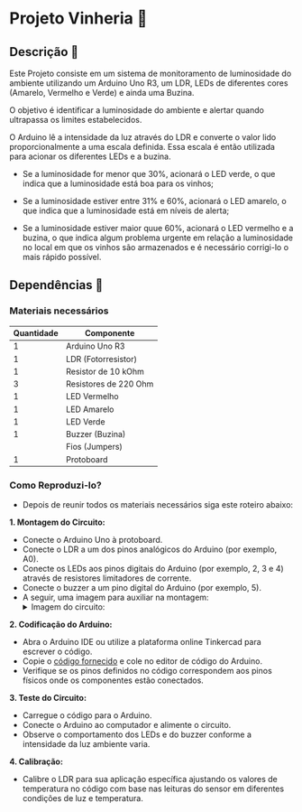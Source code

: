 # Projeto Vinheria :wine_glass:

## Descrição :memo:
Este Projeto consiste em um sistema de monitoramento de luminosidade do ambiente utilizando um Arduino Uno R3, um LDR, LEDs de diferentes cores (Amarelo, Vermelho e Verde) e ainda uma Buzina.

O objetivo é identificar a luminosidade do ambiente e alertar quando ultrapassa os limites estabelecidos.

O Arduino lê a intensidade da luz através do LDR e converte o valor lido proporcionalmente a uma escala definida.
Essa escala é então utilizada para acionar os diferentes LEDs e a buzina.

- Se a luminosidade for menor que 30%, acionará o LED verde, o que indica que a luminosidade está boa para os vinhos;

- Se a luminosidade estiver entre 31% e 60%, acionará o LED amarelo, o que indica que a luminosidade está em níveis de alerta;

- Se a luminosidade estiver maior quue 60%, acionará o LED vermelho e a buzina, o que indica algum problema urgente em relação a luminosidade no local em que os vinhos são armazenados e é necessário corrigi-lo o mais rápido possível. 



## Dependências :briefcase:
### Materiais necessários 

| Quantidade| Componente | 
|---------- |----------|
| 1         | Arduino Uno R3   |
| 1    | LDR (Fotorresistor)   | 
|1     | Resistor de 10 kOhm|
|3     | Resistores de 220 Ohm|
|1     | LED Vermelho |
|1     |LED Amarelo|
|1     |LED Verde|
|1     |Buzzer (Buzina)|
|      |Fios (Jumpers)|
|1     |Protoboard|


### Como Reproduzi-lo?

- Depois de reunir todos os materiais necessários siga este roteiro abaixo:
  
**1. Montagem do Circuito:**

- Conecte o Arduino Uno à protoboard.
- Conecte o LDR a um dos pinos analógicos do Arduino (por exemplo, A0).
- Conecte os LEDs aos pinos digitais do Arduino (por exemplo, 2, 3 e 4) através de resistores limitadores de corrente.
- Conecte o buzzer a um pino digital do Arduino (por exemplo, 5).
- A seguir, uma imagem para auxiliar na montagem:
  <details>
    <summary>Imagem do circuito:</summary>
    <img src="https://github.com/Giulia-Rocha/CP1-Edge/blob/main/Checkpoint-1.png"  width="1500"/>
  </details>




**2. Codificação do Arduino:**

- Abra o Arduino IDE ou utilize a plataforma online Tinkercad para escrever o código.
- Copie o [código fornecido](Codigo_Fonte.cpp) e cole no editor de código do Arduino.
- Verifique se os pinos definidos no código correspondem aos pinos físicos onde os componentes estão conectados.



**3. Teste do Circuito:**

- Carregue o código para o Arduino.
- Conecte o Arduino ao computador e alimente o circuito.
- Observe o comportamento dos LEDs e do buzzer conforme a intensidade da luz ambiente varia.




**4. Calibração:**

- Calibre o LDR para sua aplicação específica ajustando os valores de temperatura no código com base nas leituras do sensor em diferentes condições de luz e temperatura.





